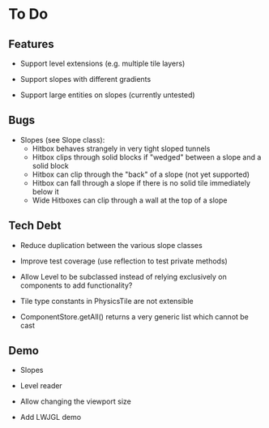 # To Do

## Features

 - Support level extensions (e.g. multiple tile layers)

 - Support slopes with different gradients

 - Support large entities on slopes (currently untested)

## Bugs

 - Slopes (see Slope class):
    - Hitbox behaves strangely in very tight sloped tunnels
    - Hitbox clips through solid blocks if "wedged" between a slope and a solid block
    - Hitbox can clip through the "back" of a slope (not yet supported)
    - Hitbox can fall through a slope if there is no solid tile immediately below it
    - Wide Hitboxes can clip through a wall at the top of a slope

## Tech Debt

 - Reduce duplication between the various slope classes

 - Improve test coverage (use reflection to test private methods)

 - Allow Level to be subclassed instead of relying exclusively on components to add functionality?

 - Tile type constants in PhysicsTile are not extensible

 - ComponentStore.getAll() returns a very generic list which cannot be cast

## Demo

 - Slopes

 - Level reader

 - Allow changing the viewport size

 - Add LWJGL demo
